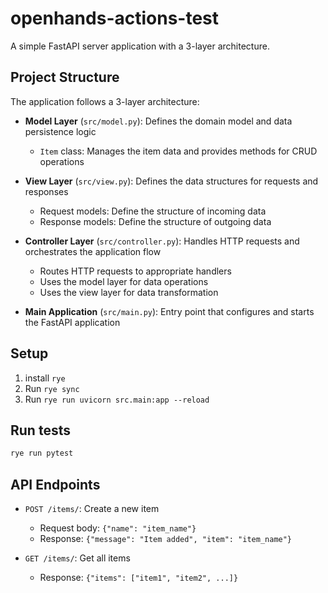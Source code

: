 # openhands-actions-test

A simple FastAPI server application with a 3-layer architecture.

## Project Structure

The application follows a 3-layer architecture:

- **Model Layer** (`src/model.py`): Defines the domain model and data persistence logic
  - `Item` class: Manages the item data and provides methods for CRUD operations

- **View Layer** (`src/view.py`): Defines the data structures for requests and responses
  - Request models: Define the structure of incoming data
  - Response models: Define the structure of outgoing data

- **Controller Layer** (`src/controller.py`): Handles HTTP requests and orchestrates the application flow
  - Routes HTTP requests to appropriate handlers
  - Uses the model layer for data operations
  - Uses the view layer for data transformation

- **Main Application** (`src/main.py`): Entry point that configures and starts the FastAPI application

## Setup

1. install `rye`
2. Run `rye sync`
3. Run `rye run uvicorn src.main:app --reload`

## Run tests

```bash
rye run pytest
```

## API Endpoints

- `POST /items/`: Create a new item
  - Request body: `{"name": "item_name"}`
  - Response: `{"message": "Item added", "item": "item_name"}`

- `GET /items/`: Get all items
  - Response: `{"items": ["item1", "item2", ...]}`
